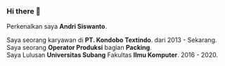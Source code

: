### Hi there 👋

Perkenalkan saya **Andri Siswanto**.

Saya seorang karyawan di **PT. Kondobo Textindo**. dari 2013 - Sekarang.\
Saya seorang **Operator Produksi** bagian **Packing**.\
Saya Lulusan **Universitas Subang** Fakultas **Ilmu Komputer**. 2016 - 2020.
